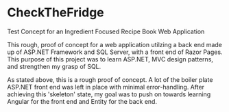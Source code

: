 # CheckTheFridge
Test Concept for an Ingredient Focused Recipe Book Web Application

This rough, proof of concept for a web application utilzing a back end made up of ASP.NET Framework and SQL Server, with a front end of Razor Pages. This purpose of this project was to learn ASP.NET, MVC design patterns, and strengthen my grasp of SQL.

As stated above, this is a rough proof of concept. A lot of the boiler plate ASP.NET front end was left in place with minimal error-handling. After achieving this 'skeleton' state, my goal was to push on towards learning Angular for the front end and Entity for the back end.
